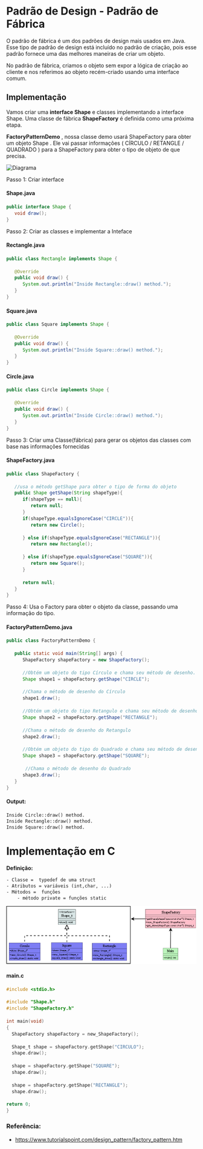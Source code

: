 # 	Padrão de Design - Padrão de Fábrica 

O padrão de fábrica é um dos padrões de design mais usados ​​em Java. Esse tipo de padrão de design está incluído no padrão de criação, pois esse padrão fornece uma das melhores maneiras de criar um objeto.

No padrão de fábrica, criamos o objeto sem expor a lógica de criação ao cliente e nos referimos ao objeto recém-criado usando uma interface comum.

## Implementação

Vamos criar uma **interface Shape** e classes implementando a interface Shape. Uma classe de fábrica **ShapeFactory** é definida como uma próxima etapa.

**FactoryPatternDemo** , nossa classe demo usará ShapeFactory para obter um objeto Shape . Ele vai passar informações ( CÍRCULO / RETANGLE / QUADRADO ) para a ShapeFactory para obter o tipo de objeto de que precisa.

![Diagrama](https://www.tutorialspoint.com/design_pattern/images/factory_pattern_uml_diagram.jpg)

Passo 1: Criar interface
#### Shape.java
``` java
public interface Shape {
   void draw();
}
```

Passo 2: Criar as classes e implementar a Inteface
#### Rectangle.java
``` java
public class Rectangle implements Shape {

   @Override
   public void draw() {
      System.out.println("Inside Rectangle::draw() method.");
   }
}
```
#### Square.java
``` java
public class Square implements Shape {

   @Override
   public void draw() {
      System.out.println("Inside Square::draw() method.");
   }
}
```
#### Circle.java
``` java
public class Circle implements Shape {

   @Override
   public void draw() {
      System.out.println("Inside Circle::draw() method.");
   }
}
```
Passo 3: Criar uma Classe(fábrica) para gerar os objetos das classes com base nas informações fornecidas
#### ShapeFactory.java
``` java
public class ShapeFactory {
	
   //usa o método getShape para obter o tipo de forma do objeto
   public Shape getShape(String shapeType){
      if(shapeType == null){
         return null;
      }		
      if(shapeType.equalsIgnoreCase("CIRCLE")){
         return new Circle();
         
      } else if(shapeType.equalsIgnoreCase("RECTANGLE")){
         return new Rectangle();
         
      } else if(shapeType.equalsIgnoreCase("SQUARE")){
         return new Square();
      }
      
      return null;
   }
}
```
Passo 4: Usa o Factory para obter o objeto da classe, passando uma informação do tipo.

#### FactoryPatternDemo.java
``` java
public class FactoryPatternDemo {

   public static void main(String[] args) {
      ShapeFactory shapeFactory = new ShapeFactory();

      //Obtém um objeto do tipo Círculo e chama seu método de desenho.
      Shape shape1 = shapeFactory.getShape("CIRCLE");

      //Chama o método de desenho do Círculo
      shape1.draw();

      //Obtém um objeto do tipo Retangulo e chama seu método de desenho.
      Shape shape2 = shapeFactory.getShape("RECTANGLE");

      //Chama o método de desenho do Retangulo
      shape2.draw();

      //Obtém um objeto do tipo do Quadrado e chama seu método de desenho.
      Shape shape3 = shapeFactory.getShape("SQUARE");

       //Chama o método de desenho do Quadrado
      shape3.draw();
   }
}
```

#### Output:

``` 
Inside Circle::draw() method.
Inside Rectangle::draw() method.
Inside Square::draw() method.
```

# Implementação em C

 **Definição:**

    - Classe =  typedef de uma struct
    - Atributos = variáveis (int,char, ...)
    - Métodos =  funções
        - método private = funções static

![DiagramaEmC](https://github.com/augusto-vieira/LinguagemC_Design_Patterns/blob/master/Design%20patterns/img/Patterns.png)

#### main.c
``` C
#include <stdio.h>

#include "Shape.h"
#include "ShapeFactory.h"

int main(void)
{
  ShapeFactory shapeFactory = new_ShapeFactory();

  Shape_t shape = shapeFactory.getShape("CIRCULO");
  shape.draw();

  shape = shapeFactory.getShape("SQUARE");
  shape.draw();

  shape = shapeFactory.getShape("RECTANGLE");
  shape.draw();

return 0;
}
``` 


### Referência:
- https://www.tutorialspoint.com/design_pattern/factory_pattern.htm


